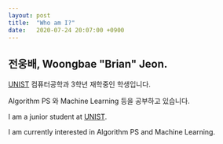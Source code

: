 ```yaml
---
layout: post
title:  "Who am I?"
date:   2020-07-24 20:07:00 +0900
---
```

## 전웅배, Woongbae "Brian" Jeon.

[UNIST][UNIST-link] 컴퓨터공학과 3학년 재학중인 학생입니다.

Algorithm PS 와 Machine Learning 등을 공부하고 있습니다.

I am a junior student at [UNIST][UNIST-link].

I am currently interested in Algorithm PS and Machine Learning.


[UNIST-link]: https://unist.ac.kr


<!---
You’ll find this post in your `_posts` directory. Go ahead and edit it and re-build the site to see your changes. You can rebuild the site in many different ways, but the most common way is to run `jekyll serve`, which launches a web server and auto-regenerates your site when a file is updated.

Jekyll requires blog post files to be named according to the following format:

`YEAR-MONTH-DAY-title.MARKUP`

Where `YEAR` is a four-digit number, `MONTH` and `DAY` are both two-digit numbers, and `MARKUP` is the file extension representing the format used in the file. After that, include the necessary front matter. Take a look at the source for this post to get an idea about how it works.

Jekyll also offers powerful support for code snippets:

{% highlight ruby %}
def print_hi(name)
  puts "Hi, #{name}"
end
print_hi('Tom')
#=> prints 'Hi, Tom' to STDOUT.
{% endhighlight %}

Check out the [Jekyll docs][jekyll-docs] for more info on how to get the most out of Jekyll. File all bugs/feature requests at [Jekyll’s GitHub repo][jekyll-gh]. If you have questions, you can ask them on [Jekyll Talk][jekyll-talk].

[jekyll-docs]: https://jekyllrb.com/docs/home
[jekyll-gh]:   https://github.com/jekyll/jekyll
[jekyll-talk]: https://talk.jekyllrb.com/

--->
